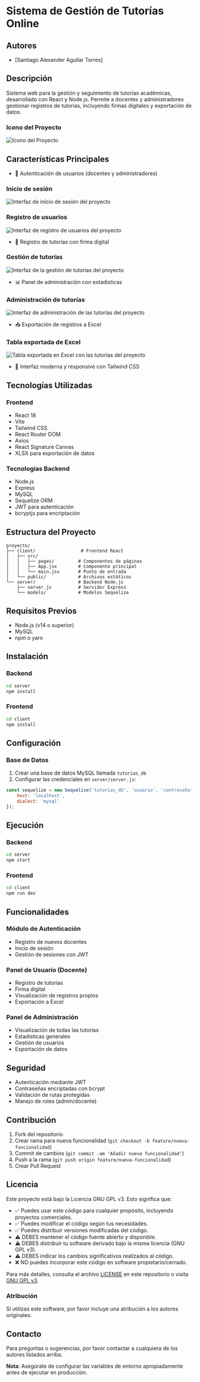 # Sistema de Gestión de Tutorías Online

## Autores

- [Santiago Alexander Aguilar Torres]

## Descripción

Sistema web para la gestión y seguimiento de tutorías académicas, desarrollado con React y Node.js. Permite a docentes y administradores gestionar registros de tutorías, incluyendo firmas digitales y exportación de datos.

### Icono del Proyecto

![Icono del Proyecto](./client/public/icon.webp)

## Características Principales

- 🔐 Autenticación de usuarios (docentes y administradores)
  
### Inicio de sesión

![Interfaz de inicio de sesión del proyecto](./client/public/iniciar_sesion.png)

### Registro de usuarios

![Interfaz de registro de usuarios del proyecto](./client/public/registro.png)

- 📝 Registro de tutorías con firma digital
  
### Gestión de tutorías

![Interfaz de la gestión de tutorías del proyecto](./client/public/panel_gestion_tutorias.png)

- 📊 Panel de administración con estadísticas
  
### Administración de tutorías

![Interfaz de administración de las tutorías del proyecto](./client/public/panel_administracion.png)

- 📥 Exportación de registros a Excel
  
### Tabla exportada de Excel

![Tabla exportada en Excel con las tutorías del proyecto](./client/public/excel.png)

- 🎨 Interfaz moderna y responsive con Tailwind CSS

## Tecnologías Utilizadas

### Frontend

- React 18
- Vite
- Tailwind CSS
- React Router DOM
- Axios
- React Signature Canvas
- XLSX para exportación de datos

### Tecnologías Backend

- Node.js
- Express
- MySQL
- Sequelize ORM
- JWT para autenticación
- bcryptjs para encriptación

## Estructura del Proyecto

```plaintext
proyecto/
├── client/                 # Frontend React
│   ├── src/
│   │   ├── pages/         # Componentes de páginas
│   │   ├── App.jsx        # Componente principal
│   │   └── main.jsx       # Punto de entrada
│   └── public/            # Archivos estáticos
└── server/                # Backend Node.js
    ├── server.js          # Servidor Express
    └── models/            # Modelos Sequelize
```

## Requisitos Previos

- Node.js (v14 o superior)
- MySQL
- npm o yarn

## Instalación

### Backend

```bash
cd server
npm install
```

### Frontend

```bash
cd client
npm install
```

## Configuración

### Base de Datos

1. Crear una base de datos MySQL llamada `tutorias_db`
2. Configurar las credenciales en `server/server.js`:

```javascript
const sequelize = new Sequelize('tutorias_db', 'usuario', 'contraseña', {
    host: 'localhost',
    dialect: 'mysql'
});
```

## Ejecución

### Backend

```bash
cd server
npm start
```

### Frontend

```bash
cd client
npm run dev
```

## Funcionalidades

### Módulo de Autenticación

- Registro de nuevos docentes
- Inicio de sesión
- Gestión de sesiones con JWT

### Panel de Usuario (Docente)

- Registro de tutorías
- Firma digital
- Visualización de registros propios
- Exportación a Excel

### Panel de Administración

- Visualización de todas las tutorías
- Estadísticas generales
- Gestión de usuarios
- Exportación de datos

## Seguridad

- Autenticación mediante JWT
- Contraseñas encriptadas con bcrypt
- Validación de rutas protegidas
- Manejo de roles (admin/docente)

## Contribución

1. Fork del repositorio
2. Crear rama para nueva funcionalidad (`git checkout -b feature/nueva-funcionalidad`)
3. Commit de cambios (`git commit -am 'Añadir nueva funcionalidad'`)
4. Push a la rama (`git push origin feature/nueva-funcionalidad`)
5. Crear Pull Request

## Licencia

Este proyecto está bajo la Licencia GNU GPL v3. Esto significa que:

- ✅ Puedes usar este código para cualquier propósito, incluyendo proyectos comerciales.
- ✅ Puedes modificar el código según tus necesidades.
- ✅ Puedes distribuir versiones modificadas del código.
- ⚠️ DEBES mantener el código fuente abierto y disponible.
- ⚠️ DEBES distribuir tu software derivado bajo la misma licencia (GNU GPL v3).
- ⚠️ DEBES indicar los cambios significativos realizados al código.
- ❌ NO puedes incorporar este código en software propietario/cerrado.

Para más detalles, consulta el archivo [LICENSE](./LICENSE) en este repositorio o visita [GNU GPL v3](https://www.gnu.org/licenses/gpl-3.0.html).

### Atribución

Si utilizas este software, por favor incluye una atribución a los autores originales:

## Contacto

Para preguntas o sugerencias, por favor contactar a cualquiera de los autores listados arriba.

**Nota**: Asegúrate de configurar las variables de entorno apropiadamente antes de ejecutar en producción.

